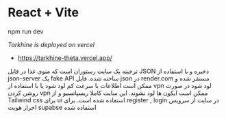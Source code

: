 # React + Vite
npm run dev

*Tarkhine is deployed on vercel*
- https://tarkhine-theta.vercel.app/

 ترخینه یک سایت رستوران است که منوی غذا در فایل JSON ذخیره و با استفاده از json-server یک fake API ساخته شده.
 فایل json در render.com مستقر شده و ممکن است اطلاعات با سرعت کم لود شود یا با استفاده از vpn لود شود در صورت روشن کردن vpn ممکن است ایکون ها لود نشوند.
این سایت کاملا ریسپانسیو و از Tailwind css برای ui استفاده شده است.
برای register , login در سایت از سرویس احراز هویت supabse استفاده شده
